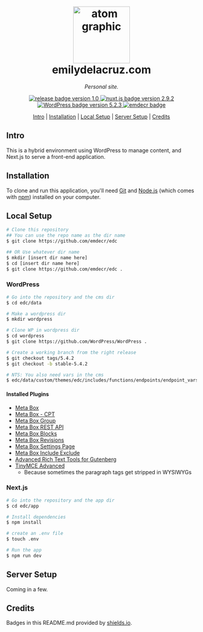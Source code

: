 <h1 align="center">
    <a href="https://emilydelacruz.com" target="_blank"><img src="https://emilydelacruz.com/files/connection.png" alt="atom graphic" width="150"></a>
    <br>
    emilydelacruz.com
</h1>

<p align="center"><em>Personal site.</em></p>

<p align="center">
    <a href="https://github.com/emdecr/edc/releases">
        <img src="https://img.shields.io/badge/release-v1.0-blue.svg" alt="release badge version 1.0">
    </a>
    <a href="https://github.com/nuxt/nuxt.js">
        <img src="https://img.shields.io/badge/nuxt.js-2.9.2-blue.svg" alt="nuxt.js badge version 2.9.2">
    </a>
    <a href="https://github.com/WordPress/WordPress">
        <img src="https://img.shields.io/badge/WP-5.2.3-blue.svg" alt="WordPress badge version 5.2.3">
    </a>
    <a href="https://emilydelacruz.com">
        <img src="https://img.shields.io/badge/%3C%2F%3E%20with%20%E2%99%A5%EF%B8%8E%20by-emdecr-red.svg" alt="emdecr badge">
    </a>
    
</p>

<p align="center">
    <a href="#intro">Intro</a> |
    <a href="#installation">Installation</a> |
    <a href="#local-setup">Local Setup</a> |
    <a href="#server-setup">Server Setup</a> |
    <a href="#credits">Credits</a> 
</p>

## Intro

This is a hybrid environment using WordPress to manage content, and Next.js to serve a front-end application.

## Installation

To clone and run this application, you'll need [Git](https://git-scm.com) and [Node.js](https://nodejs.org/en/download/) (which comes with [npm](http://npmjs.com)) installed on your computer.

## Local Setup

```bash
# Clone this repository
## You can use the repo name as the dir name
$ git clone https://github.com/emdecr/edc

## OR Use whatever dir name
$ mkdir [insert dir name here]
$ cd [insert dir name here]
$ git clone https://github.com/emdecr/edc .
```

### WordPress

```bash
# Go into the repository and the cms dir
$ cd edc/data

# Make a wordpress dir
$ mkdir wordpress

# Clone WP in wordpress dir
$ cd wordpress
$ git clone https://github.com/WordPress/WordPress .

# Create a working branch from the right release
$ git checkout tags/5.4.2
$ git checkout -b stable-5.4.2

# NTS: You also need vars in the cms
$ edc/data/custom/themes/edc/includes/functions/endpoints/endpoint_vars.php
```

#### Installed Plugins

- [Meta Box](https://en-ca.wordpress.org/plugins/meta-box/)
- [Meta Box - CPT](https://metabox.io/plugins/custom-post-type/)
- [Meta Box Group](https://metabox.io/plugins/meta-box-group/)
- [Meta Box REST API](https://metabox.io/plugins/mb-rest-api/)
- [Meta Box Blocks](https://metabox.io/plugins/mb-blocks/)
- [Meta Box Revisions](https://metabox.io/plugins/mb-revision/)
- [Meta Box Settings Page](https://metabox.io/plugins/mb-settings-page/)
- [Meta Box Include Exclude](https://metabox.io/plugins/meta-box-include-exclude/)
- [Advanced Rich Text Tools for Gutenberg](https://wordpress.org/plugins/advanced-rich-text-tools/)
- [TinyMCE Advanced](https://en-ca.wordpress.org/plugins/tinymce-advanced/)
  - Because sometimes the paragraph tags get stripped in WYSIWYGs

### Next.js

```bash
# Go into the repository and the app dir
$ cd edc/app

# Install dependencies
$ npm install

# create an .env file
$ touch .env

# Run the app
$ npm run dev
```

## Server Setup

Coming in a few.

## Credits

Badges in this README.md provided by [shields.io](https://shields.io/#your-badge).

